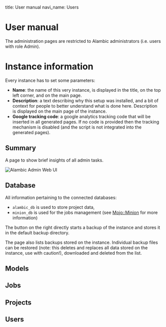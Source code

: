 title: User manual
navi_name: Users

# User manual

The administration pages are restricted to Alambic administrators (i.e. users with role Admin).

# Instance information

Every instance has to set some parameters:

* **Name**: the name of this very instance, is displayed in the title, on the top left corner, and on the main page.
* **Description**: a text describing why this setup was installed, and a bit of context for people to better understand what is done here. Description is displayed on the main page of the instance.
* **Google tracking code**: a google analytics tracking code that will be inserted in all generated pages. If no code is provided then the tracking mechanism is disabled (and the script is not integrated into the generated pages).

## Summary

A page to show brief insights of all admin tasks.

![Alambic Admin Web UI](/images/alambic_admin_summary.png)

## Database

All information pertaining to the connected databases:

* `alambic_db` is used to store project data,
* `minion_db` is used for the jobs management (see [Mojo::Minion](http://mojolicious.org/perldoc/Minion) for more information)

The button on the right directly starts a backup of the instance and stores it in the default backup directory.

The page also lists backups stored on the instance. Individual backup files can be restored (note: this deletes and replaces all data stored on the instance, use with caution!), downloaded and deleted from the list.

## Models

## Jobs

## Projects

## Users
